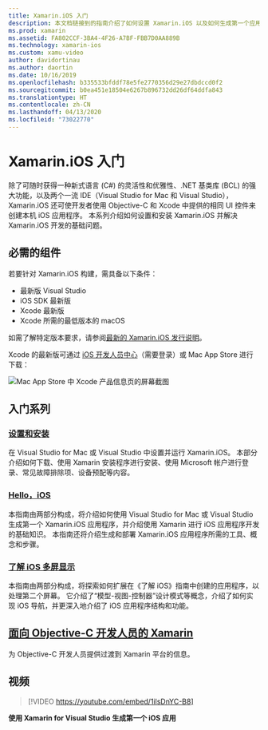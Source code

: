 ```yaml
---
title: Xamarin.iOS 入门
description: 本文档链接到的指南介绍了如何设置 Xamarin.iOS 以及如何生成第一个应用程序，并向 Objective-C 的开发人员提供了有关 Xamarin 的信息。
ms.prod: xamarin
ms.assetid: FA802CCF-3BA4-4F26-A7BF-FBB7D0AA889B
ms.technology: xamarin-ios
ms.custom: xamu-video
author: davidortinau
ms.author: daortin
ms.date: 10/16/2019
ms.openlocfilehash: b335533bfddf78e5fe2770356d29e27dbdccd0f2
ms.sourcegitcommit: b0ea451e18504e6267b896732dd26df64ddfa843
ms.translationtype: HT
ms.contentlocale: zh-CN
ms.lasthandoff: 04/13/2020
ms.locfileid: "73022770"
---
```

# <a name="get-started-with-xamarinios"></a>Xamarin.iOS 入门

除了可随时获得一种新式语言 (C#) 的灵活性和优雅性、.NET 基类库 (BCL) 的强大功能，以及两个一流 IDE（Visual Studio for Mac 和 Visual Studio），Xamarin.iOS 还可使开发者使用 Objective-C 和 Xcode 中提供的相同 UI 控件来创建本机 iOS 应用程序。 本系列介绍如何设置和安装 Xamarin.iOS 并解决 Xamarin.iOS 开发的基础问题。

## <a name="required-components"></a>必需的组件

若要针对 Xamarin.iOS 构建，需具备以下条件：

- 最新版 Visual Studio
- iOS SDK 最新版
- Xcode 最新版
- Xcode 所需的最低版本的 macOS

如需了解特定版本要求，请参阅[最新的 Xamarin.iOS 发行说明](/xamarin/ios/release-notes/)。

Xcode 的最新版可通过 [iOS 开发人员中心](https://developer.apple.com/devcenter/ios/index.action#downloads)（需要登录）或 Mac App Store 进行下载：

![Mac App Store 中 Xcode 产品信息页的屏幕截图](installation/images/xcode.png "Mac App Store 中的 Xcode")

## <a name="getting-started-series"></a>入门系列

### <a name="setup-and-installation"></a>[设置和安装](~/ios/get-started/installation/index.md)

在 Visual Studio for Mac 或 Visual Studio 中设置并运行 Xamarin.iOS。 本部分介绍如何下载、使用 Xamarin 安装程序进行安装、使用 Microsoft 帐户进行登录、常见故障排除项、设备预配等内容。

### <a name="hello-ios"></a>[Hello，iOS](~/ios/get-started/hello-ios/index.md)

本指南由两部分构成，将介绍如何使用 Visual Studio for Mac 或 Visual Studio 生成第一个 Xamarin.iOS 应用程序，并介绍使用 Xamarin 进行 iOS 应用程序开发的基础知识。 本指南还将介绍生成和部署 Xamarin.iOS 应用程序所需的工具、概念和步骤。

### <a name="hello-ios-multiscreen"></a>[了解 iOS 多屏显示](~/ios/get-started/hello-ios-multiscreen/index.md)

本指南由两部分构成，将探索如何扩展在《了解 iOS》指南中创建的应用程序，以处理第二个屏幕。 它介绍了“模型-视图-控制器”设计模式等概念，介绍了如何实现 iOS 导航，并更深入地介绍了 iOS 应用程序结构和功能。

## <a name="xamarin-for-objective-c-developers"></a>[面向 Objective-C 开发人员的 Xamarin](objective-c-developers/index.md)

为 Objective-C 开发人员提供过渡到 Xamarin 平台的信息。

## <a name="video"></a>视频

> [!VIDEO https://youtube.com/embed/1ilsDnYC-B8]

**使用 Xamarin for Visual Studio 生成第一个 iOS 应用**
